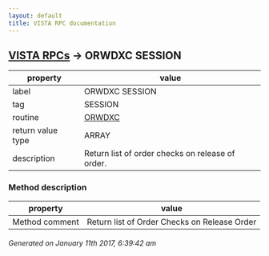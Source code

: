 ```yaml
---
layout: default
title: VISTA RPC documentation
---
```




## [VISTA RPCs](TableOfContent.md) &#8594; ORWDXC SESSION 

 property | value 
--- | --- 
 label | ORWDXC SESSION
 tag | SESSION
 routine | [ORWDXC](http://code.osehra.org/dox/Routine_ORWDXC_source.html)
 return value type | ARRAY
 description | Return list of order checks on release of order.


### Method description

 property | value 
--- | --- 
 Method comment | Return list of Order Checks on Release Order




 ###### Generated on January 11th 2017, 6:39:42 am